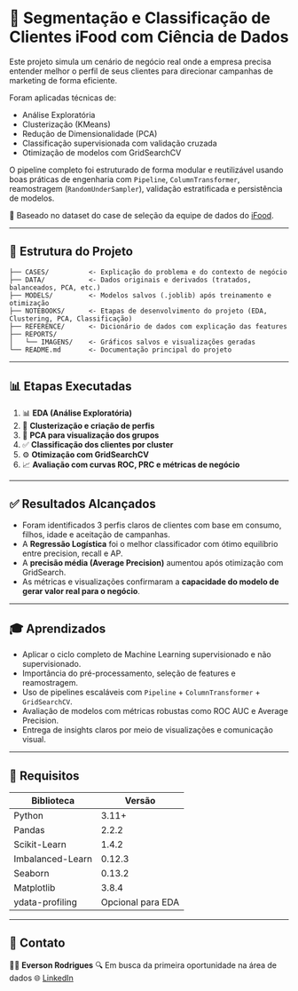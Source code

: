 # 🧠 Segmentação e Classificação de Clientes iFood com Ciência de Dados

Este projeto simula um cenário de negócio real onde a empresa precisa entender melhor o perfil de seus clientes para direcionar campanhas de marketing de forma eficiente.

Foram aplicadas técnicas de:

* Análise Exploratória
* Clusterização (KMeans)
* Redução de Dimensionalidade (PCA)
* Classificação supervisionada com validação cruzada
* Otimização de modelos com GridSearchCV

O pipeline completo foi estruturado de forma modular e reutilizável usando boas práticas de engenharia com `Pipeline`, `ColumnTransformer`, reamostragem (`RandomUnderSampler`), validação estratificada e persistência de modelos.

🔗 Baseado no dataset do case de seleção da equipe de dados do [iFood](https://github.com/ifood/ifood-data-business-analyst-test).

---

## 📆 Estrutura do Projeto

```
├── CASES/          <- Explicação do problema e do contexto de negócio
├── DATA/           <- Dados originais e derivados (tratados, balanceados, PCA, etc.)
├── MODELS/         <- Modelos salvos (.joblib) após treinamento e otimização
├── NOTEBOOKS/      <- Etapas de desenvolvimento do projeto (EDA, Clustering, PCA, Classificação)
├── REFERENCE/      <- Dicionário de dados com explicação das features
├── REPORTS/
│   └── IMAGENS/    <- Gráficos salvos e visualizações geradas
└── README.md       <- Documentação principal do projeto
```

---

## 📊 Etapas Executadas

1. 📊 **EDA (Análise Exploratória)**
2. 🔀 **Clusterização e criação de perfis**
3. 🧠 **PCA para visualização dos grupos**
4. ✅ **Classificação dos clientes por cluster**
5. ⚙️ **Otimização com GridSearchCV**
6. 📈 **Avaliação com curvas ROC, PRC e métricas de negócio**

---

## ✅ Resultados Alcançados

* Foram identificados 3 perfis claros de clientes com base em consumo, filhos, idade e aceitação de campanhas.
* A **Regressão Logística** foi o melhor classificador com ótimo equilíbrio entre precision, recall e AP.
* A **precisão média (Average Precision)** aumentou após otimização com GridSearch.
* As métricas e visualizações confirmaram a **capacidade do modelo de gerar valor real para o negócio**.

---

## 🎓 Aprendizados

* Aplicar o ciclo completo de Machine Learning supervisionado e não supervisionado.
* Importância do pré-processamento, seleção de features e reamostragem.
* Uso de pipelines escaláveis com `Pipeline` + `ColumnTransformer` + `GridSearchCV`.
* Avaliação de modelos com métricas robustas como ROC AUC e Average Precision.
* Entrega de insights claros por meio de visualizações e comunicação visual.

---

## 📂 Requisitos

| Biblioteca       | Versão            |
| ---------------- | ----------------- |
| Python           | 3.11+             |
| Pandas           | 2.2.2             |
| Scikit-Learn     | 1.4.2             |
| Imbalanced-Learn | 0.12.3            |
| Seaborn          | 0.13.2            |
| Matplotlib       | 3.8.4             |
| ydata-profiling  | Opcional para EDA |

---

## 📢 Contato

👨‍💻 **Everson Rodrigues**
🔍 Em busca da primeira oportunidade na área de dados
🌐 [LinkedIn](https://www.linkedin.com/in/eversonrodrigues10)